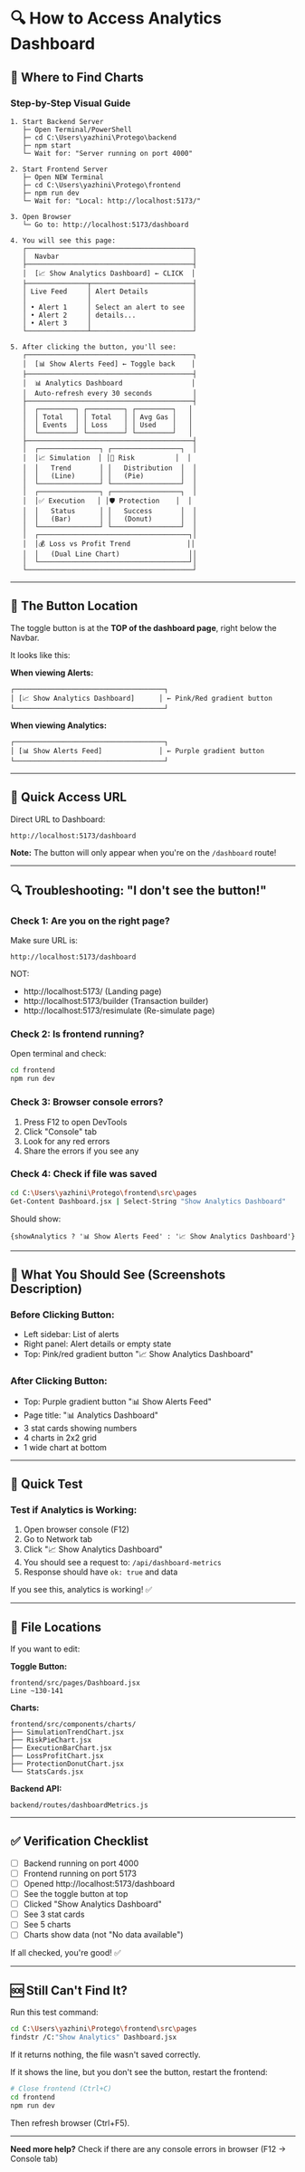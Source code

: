 # 🔍 How to Access Analytics Dashboard

## 📍 Where to Find Charts

### Step-by-Step Visual Guide

```
1. Start Backend Server
   ├─ Open Terminal/PowerShell
   ├─ cd C:\Users\yazhini\Protego\backend
   ├─ npm start
   └─ Wait for: "Server running on port 4000"

2. Start Frontend Server
   ├─ Open NEW Terminal
   ├─ cd C:\Users\yazhini\Protego\frontend
   ├─ npm run dev
   └─ Wait for: "Local: http://localhost:5173/"

3. Open Browser
   └─ Go to: http://localhost:5173/dashboard

4. You will see this page:
   ┌─────────────────────────────────────────┐
   │  Navbar                                 │
   ├─────────────────────────────────────────┤
   │  [📈 Show Analytics Dashboard] ← CLICK  │
   ├───────────────┬─────────────────────────┤
   │ Live Feed     │ Alert Details           │
   │               │                         │
   │ • Alert 1     │ Select an alert to see  │
   │ • Alert 2     │ details...              │
   │ • Alert 3     │                         │
   └───────────────┴─────────────────────────┘

5. After clicking the button, you'll see:
   ┌─────────────────────────────────────────┐
   │  [📊 Show Alerts Feed] ← Toggle back    │
   ├─────────────────────────────────────────┤
   │  📊 Analytics Dashboard                 │
   │  Auto-refresh every 30 seconds          │
   ├─────────────────────────────────────────┤
   │  ┌─────────┐ ┌─────────┐ ┌─────────┐   │
   │  │ Total   │ │ Total   │ │ Avg Gas │   │
   │  │ Events  │ │ Loss    │ │ Used    │   │
   │  └─────────┘ └─────────┘ └─────────┘   │
   ├─────────────────────────────────────────┤
   │  ┌───────────────┐ ┌─────────────────┐  │
   │  │📈 Simulation  │ │🎯 Risk          │  │
   │  │   Trend       │ │   Distribution  │  │
   │  │   (Line)      │ │   (Pie)         │  │
   │  └───────────────┘ └─────────────────┘  │
   │  ┌───────────────┐ ┌─────────────────┐  │
   │  │✅ Execution   │ │🛡️ Protection    │  │
   │  │   Status      │ │   Success       │  │
   │  │   (Bar)       │ │   (Donut)       │  │
   │  └───────────────┘ └─────────────────┘  │
   │  ┌─────────────────────────────────────┐│
   │  │💰 Loss vs Profit Trend              ││
   │  │   (Dual Line Chart)                 ││
   │  └─────────────────────────────────────┘│
   └─────────────────────────────────────────┘
```

---

## 🎯 The Button Location

The toggle button is at the **TOP of the dashboard page**, right below the Navbar.

It looks like this:

**When viewing Alerts:**
```
┌─────────────────────────────────────┐
│ [📈 Show Analytics Dashboard]      │ ← Pink/Red gradient button
└─────────────────────────────────────┘
```

**When viewing Analytics:**
```
┌─────────────────────────────────────┐
│ [📊 Show Alerts Feed]              │ ← Purple gradient button
└─────────────────────────────────────┘
```

---

## 🚀 Quick Access URL

Direct URL to Dashboard:
```
http://localhost:5173/dashboard
```

**Note:** The button will only appear when you're on the `/dashboard` route!

---

## 🔍 Troubleshooting: "I don't see the button!"

### Check 1: Are you on the right page?

Make sure URL is:
```
http://localhost:5173/dashboard
```

NOT:
- http://localhost:5173/ (Landing page)
- http://localhost:5173/builder (Transaction builder)
- http://localhost:5173/resimulate (Re-simulate page)

### Check 2: Is frontend running?

Open terminal and check:
```bash
cd frontend
npm run dev
```

### Check 3: Browser console errors?

1. Press F12 to open DevTools
2. Click "Console" tab
3. Look for any red errors
4. Share the errors if you see any

### Check 4: Check if file was saved

```bash
cd C:\Users\yazhini\Protego\frontend\src\pages
Get-Content Dashboard.jsx | Select-String "Show Analytics Dashboard"
```

Should show:
```
{showAnalytics ? '📊 Show Alerts Feed' : '📈 Show Analytics Dashboard'}
```

---

## 📸 What You Should See (Screenshots Description)

### Before Clicking Button:
- Left sidebar: List of alerts
- Right panel: Alert details or empty state
- Top: Pink/red gradient button "📈 Show Analytics Dashboard"

### After Clicking Button:
- Top: Purple gradient button "📊 Show Alerts Feed"
- Page title: "📊 Analytics Dashboard"
- 3 stat cards showing numbers
- 4 charts in 2x2 grid
- 1 wide chart at bottom

---

## 🧪 Quick Test

### Test if Analytics is Working:

1. Open browser console (F12)
2. Go to Network tab
3. Click "📈 Show Analytics Dashboard"
4. You should see a request to: `/api/dashboard-metrics`
5. Response should have `ok: true` and data

If you see this, analytics is working! ✅

---

## 📝 File Locations

If you want to edit:

**Toggle Button:**
```
frontend/src/pages/Dashboard.jsx
Line ~130-141
```

**Charts:**
```
frontend/src/components/charts/
├── SimulationTrendChart.jsx
├── RiskPieChart.jsx
├── ExecutionBarChart.jsx
├── LossProfitChart.jsx
├── ProtectionDonutChart.jsx
└── StatsCards.jsx
```

**Backend API:**
```
backend/routes/dashboardMetrics.js
```

---

## ✅ Verification Checklist

- [ ] Backend running on port 4000
- [ ] Frontend running on port 5173
- [ ] Opened http://localhost:5173/dashboard
- [ ] See the toggle button at top
- [ ] Clicked "Show Analytics Dashboard"
- [ ] See 3 stat cards
- [ ] See 5 charts
- [ ] Charts show data (not "No data available")

If all checked, you're good! ✅

---

## 🆘 Still Can't Find It?

Run this test command:

```bash
cd C:\Users\yazhini\Protego\frontend\src\pages
findstr /C:"Show Analytics" Dashboard.jsx
```

If it returns nothing, the file wasn't saved correctly.

If it shows the line, but you don't see the button, restart the frontend:
```bash
# Close frontend (Ctrl+C)
cd frontend
npm run dev
```

Then refresh browser (Ctrl+F5).

---

**Need more help?** Check if there are any console errors in browser (F12 → Console tab)

